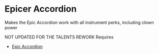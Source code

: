 # Epicer Accordion
Makes the Epic Accordion work with all instrument perks, including clown power

NOT UPDATED FOR THE TALENTS REWORK
Requires
- [Epic Accordion](https://steamcommunity.com/sharedfiles/filedetails/?id=2876860342)
